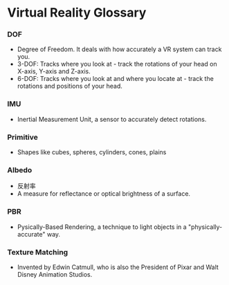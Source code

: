 # Virtual Reality Glossary

### DOF
* Degree of Freedom. It deals with how accurately a VR system can track you.
* 3-DOF: Tracks where you look at - track the rotations of your head on X-axis, Y-axis and Z-axis.
* 6-DOF: Tracks where you look at and where you locate at - track the rotations and positions of your head.

### IMU
* Inertial Measurement Unit, a sensor to accurately detect rotations.

### Primitive
* Shapes like cubes, spheres, cylinders, cones, plains

### Albedo
* 反射率
* A measure for reflectance or optical brightness of a surface. 

### PBR
* Pysically-Based Rendering, a technique to light objects in a "physically-accurate" way.

### Texture Matching
* Invented by Edwin Catmull, who is also the President of Pixar and Walt Disney Animation Studios.
